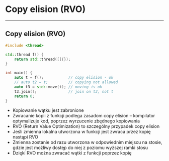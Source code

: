 <!-- .slide: data-background="#111111" -->

# Copy elision (RVO)

___
<!-- .slide: style="font-size: 0.8em" -->

## Copy elision (RVO)

```cpp
#include <thread>

std::thread f() {
    return std::thread([]{});
}

int main() {
    auto t = f();           // copy elision - ok
    // auto t2 = t;         // copying not allowed
    auto t3 = std::move(t); // moving is ok
    t3.join();              // join on t3, not t
    return 0;
}
```

* <!-- .element: class="fragment fade-in" --> Kopiowanie wątku jest zabronione
* <!-- .element: class="fragment fade-in" --> Zwracanie kopii z funkcji podlega zasadom copy elision – kompilator optymalizuje kod, poprzez wyrzucenie zbędnego kopiowania
* <!-- .element: class="fragment fade-in" --> RVO (Return Value Optimization) to szczególny przypadek copy elision
* <!-- .element: class="fragment fade-in" --> Jeśli zmienna lokalna utworzona w funkcji jest zwraca przez kopię nastąpi RVO
* <!-- .element: class="fragment fade-in" --> Zmienna zostanie od razu utworzona w odpowiednim miejscu na stosie, gdzie jest możliwy dostęp do niej z poziomu wyższej ramki stosu
* <!-- .element: class="fragment fade-in" --> Dzięki RVO można zwracać wątki z funkcji poprzez kopię
